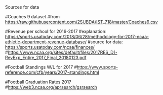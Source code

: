 Sources for data

#Coaches 9 dataset
#from https://raw.githubusercontent.com/2SUBDA/IST_718/master/Coaches9.csv

#Revenue per school for 2016-2017 
#explanation: https://sports.usatoday.com/2018/06/28/methodology-for-2017-ncaa-athletic-department-revenue-database/
#source for data: https://sports.usatoday.com/ncaa/finances/
#https://www.ncaa.org/sites/default/files/2017RES_D1-RevExp_Entire_2017_Final_20180123.pdf

#Football Standings W/L for 2017
#https://www.sports-reference.com/cfb/years/2017-standings.html

#Football Graduation Rates 2017
#https://web3.ncaa.org/aprsearch/gsrsearch
